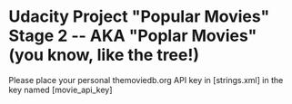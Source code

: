 # Udacity Project "Popular Movies" Stage 2 -- AKA "Poplar Movies" (you know, like the tree!)

Please place your personal themoviedb.org API key in [strings.xml] in the key named [movie_api_key]

